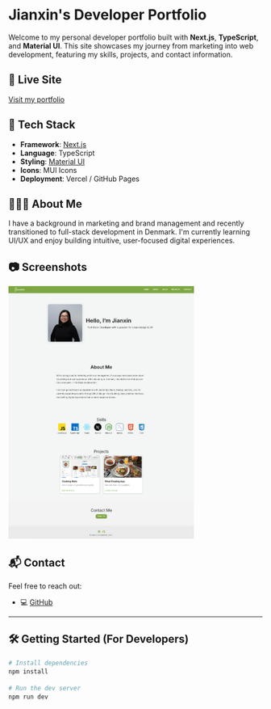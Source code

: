 # Jianxin's Developer Portfolio

Welcome to my personal developer portfolio built with **Next.js**, **TypeScript**, and **Material UI**. This site showcases my journey from marketing into web development, featuring my skills, projects, and contact information.

## 🔗 Live Site

[Visit my portfolio](https://jianxinz.netlify.app/)

## 🚀 Tech Stack

- **Framework**: [Next.js](https://nextjs.org/)
- **Language**: TypeScript
- **Styling**: [Material UI](https://mui.com/)
- **Icons**: MUI Icons
- **Deployment**: Vercel / GitHub Pages

## 👩🏻‍💻 About Me

I have a background in marketing and brand management and recently transitioned to full-stack development in Denmark. I'm currently learning UI/UX and enjoy building intuitive, user-focused digital experiences.

## 📷 Screenshots

 <img src="my_portfolio/public/images/my_portfolio_ss.png" alt="website" height="500">

## 📬 Contact

Feel free to reach out:

- 💻 [GitHub](https://github.com/jianxinz233)

---

## 🛠️ Getting Started (For Developers)

```bash
# Install dependencies
npm install

# Run the dev server
npm run dev
```
